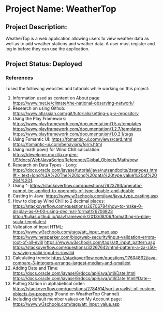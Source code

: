 # Project Name: WeatherTop
## Project Description: 
WeatherTop is a web application allowing users to view weather data as well as to add weather
stations and weather data. A user must register and log in before they can use the application.

## Project Status: Deployed
### References
I used the following websites and tutorials while working on this project:
1. Information used as content on About page:
    https://www.met.ie/climate/the-national-observing-network/
2. Research on using Github: 
   https://www.atlassian.com/git/tutorials/setting-up-a-repository
3. Using the Play Framework:
   https://www.playframework.com/documentation/1.5.x/templates
   https://www.playframework.com/documentation/1.2.7/templates
   https://www.playframework.com/documentation/1.0.2.1/tags 
4. Using Fomantic UI:
   https://fomantic-ui.com/views/card.html
   https://fomantic-ui.com/behaviors/form.html 
5. Using math.pow() for Wind Chill calculation:
   https://developer.mozilla.org/en-US/docs/Web/JavaScript/Reference/Global_Objects/Math/pow
6. Research on Data Types - Long:
   https://docs.oracle.com/javase/tutorial/java/nutsandbolts/datatypes.html#:~:text=long%3A%20The%20long%20data%20type,value%20of%20264%2D1.
7. Using ^:
   https://stackoverflow.com/questions/7623793/operator-cannot-be-applied-to-operands-of-type-double-and-double
8. Casting in Java:
   https://www.w3schools.com/java/java_type_casting.asp
9. How to display Wind Chill to 2 decimal places:
   https://stackoverflow.com/questions/26706784/how-to-make-0-display-as-0-00-using-decimal-format/26706823
   http://huljas.github.io/playframework/2013/08/06/formatting-in-play-scala-templates/ 
10. Validation of input HTML:
    https://www.w3schools.com/tags/att_input_max.asp 
    https://www.netsparker.com/blog/web-security/input-validation-errors-root-of-all-evil/
    https://www.w3schools.com/tags/att_input_pattern.asp 
    https://stackoverflow.com/questions/32267642/html-pattern-a-za-z50-is-saying-valid-input-is-invalid
11. Calculating trends:
    https://stackoverflow.com/questions/17604892/java-compare-3-integers-arrange-largest-median-and-smallest 
12. Adding Date and Time:
    https://docs.oracle.com/javase/8/docs/api/java/util/Date.html
    https://docs.oracle.com/javase/8/docs/api/java/util/Date.html#Date--
13. Putting Station in alphabetical order:
    https://stackoverflow.com/questions/2784514/sort-arraylist-of-custom-objects-by-property (Found on WeatherTop Channel)
14. Including default member values on My Account page:
    https://www.w3schools.com/tags/att_input_value.asp 

